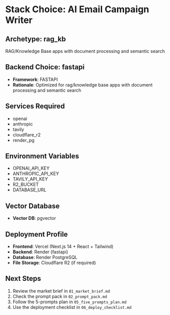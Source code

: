 # Stack Choice: AI Email Campaign Writer

## Archetype: rag_kb
RAG/Knowledge Base apps with document processing and semantic search

## Backend Choice: fastapi
- **Framework**: FASTAPI
- **Rationale**: Optimized for rag/knowledge base apps with document processing and semantic search

## Services Required
- openai
- anthropic
- tavily
- cloudflare_r2
- render_pg

## Environment Variables
- OPENAI_API_KEY
- ANTHROPIC_API_KEY
- TAVILY_API_KEY
- R2_BUCKET
- DATABASE_URL

## Vector Database
- **Vector DB**: pgvector

## Deployment Profile
- **Frontend**: Vercel (Next.js 14 + React + Tailwind)
- **Backend**: Render (fastapi)
- **Database**: Render PostgreSQL
- **File Storage**: Cloudflare R2 (if required)

## Next Steps
1. Review the market brief in `01_market_brief.md`
2. Check the prompt pack in `02_prompt_pack.md`
3. Follow the 5-prompts plan in `05_five_prompts_plan.md`
4. Use the deployment checklist in `06_deploy_checklist.md`
